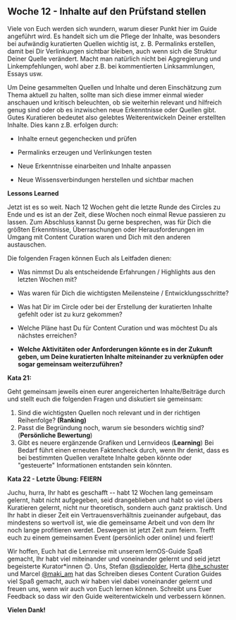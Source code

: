 ## Woche 12 - Inhalte auf den Prüfstand stellen

 Viele von Euch werden sich wundern, warum dieser Punkt hier im Guide
 angeführt wird. Es handelt sich um die Pflege der Inhalte, was
 besonders bei aufwändig kuratierten Quellen wichtig ist, z. B.
 Permalinks erstellen, damit bei Dir Verlinkungen sichtbar bleiben,
 auch wenn sich die Struktur Deiner Quelle verändert. Macht man
 natürlich nicht bei Aggregierung und Linkempfehlungen, wohl aber z.B.
 bei kommentierten Linksammlungen, Essays usw.

 Um Deine gesammelten Quellen und Inhalte und deren Einschätzung zum
 Thema aktuell zu halten, sollte man sich diese immer einmal wieder
 anschauen und kritisch beleuchten, ob sie weiterhin relevant und
 hilfreich genug sind oder ob es inzwischen neue Erkenntnisse oder
 Quellen gibt. Gutes Kuratieren bedeutet also gelebtes Weiterentwickeln
 Deiner erstellten Inhalte. Dies kann z.B. erfolgen durch:

-   Inhalte erneut gegenchecken und prüfen

-   Permalinks erzeugen und Verlinkungen testen

-   Neue Erkenntnisse einarbeiten und Inhalte anpassen

-   Neue Wissensverbindungen herstellen und sichtbar machen 

**Lessons Learned**

 Jetzt ist es so weit. Nach 12 Wochen geht die letzte Runde des Circles
 zu Ende und es ist an der Zeit, diese Wochen noch einmal Revue
 passieren zu lassen. Zum Abschluss kannst Du gerne besprechen, was für
 Dich die größten Erkenntnisse, Überraschungen oder Herausforderungen
 im Umgang mit Content Curation waren und Dich mit den anderen
 austauschen.

 Die folgenden Fragen können Euch als Leitfaden dienen:

-   Was nimmst Du als entscheidende Erfahrungen / Highlights aus den
    letzten Wochen mit?

-   Was waren für Dich die wichtigsten Meilensteine /
    Entwicklungsschritte?


-   Was hat Dir im Circle oder bei der Erstellung der kuratierten
    Inhalte gefehlt oder ist zu kurz gekommen?


-   Welche Pläne hast Du für Content Curation und was möchtest Du als
    nächstes erreichen?


-   **Welche Aktivitäten oder Anforderungen könnte es in der Zukunft
    geben, um Deine kuratierten Inhalte miteinander zu verknüpfen oder
    sogar gemeinsam weiterzuführen?**

**Kata 21:**

Geht gemeinsam jeweils einen eurer angereicherten Inhalte/Beiträge durch
und stellt euch die folgenden Fragen und diskutiert sie gemeinsam:

1. Sind die wichtigsten Quellen noch relevant und in der richtigen
Reihenfolge? **(Ranking)**
2. Passt die Begründung noch, warum sie besonders wichtig sind?
(**Persönliche Bewertung**)
3. Gibt es neuere ergänzende Grafiken und Lernvideos (**Learning**)
Bei Bedarf führt einen erneuten Faktencheck durch, wenn Ihr denkt, dass
es bei bestimmten Quellen veraltete Inhalte geben könnte oder
"gesteuerte" Informationen entstanden sein könnten.
 

**Kata 22 - Letzte Übung: FEIERN**

Juchu, hurra, Ihr habt es geschafft -- habt 12 Wochen lang gemeinsam
gelernt, habt nicht aufgegeben, seid drangeblieben und habt so viel
übers Kuratieren gelernt, nicht nur theoretisch, sondern auch ganz
praktisch. Und Ihr habt in dieser Zeit ein Vertrauensverhältnis
zueinander aufgebaut, das mindestens so wertvoll ist, wie die gemeinsame
Arbeit und von dem Ihr noch lange profitieren werdet. Deswegen ist jetzt
Zeit zum feiern. Trefft euch zu einem gemeinsamen Event (persönlich oder
online) und feiert!  

Wir hoffen, Euch hat die Lernreise mit unserem lernOS-Guide Spaß
gemacht, Ihr habt viel miteinander und voneinander gelernt und seid
jetzt begeisterte Kurator\*innen 😊. Uns, Stefan [@sdiepolder](https://twitter.com/sdiepolder), Herta
[@he_schuster](https://twitter.com/he_schuster) und Marcel [@maki_am](https://twitter.com/maki_amw) hat das Schreiben dieses Content Curation Guides viel Spaß gemacht, auch wir haben viel dabei voneinander
gelernt und freuen uns, wenn wir auch von Euch lernen können. Schreibt
uns Euer Feedback so dass wir den Guide weiterentwickeln und
verbessern können.

**Vielen Dank!**
